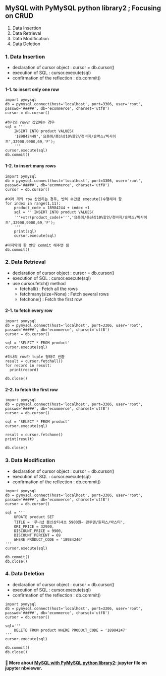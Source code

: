 MySQL with PyMySQL python library2 ; Focusing on CRUD
---------------------------------------------------------------
1. Data Insertion
2. Data Retrieval
3. Data Modification
4. Data Deletion

### 1. Data Insertion
  + declaration of cursor object : cursor = db.cursor()
  + execution of SQL : cursor.execute(sql)
  + confirmation of the reflection : db.commit()
  
#### 1-1. to insert only one row
~~~
import pymysql
db = pymysql.connect(host='localhost', port=3306, user='root', passwd='#####', db='ecommerce', charset='utf8')
cursor = db.cursor()

#하나의 row만 삽입하는 경우
sql = '''
    INSERT INTO product VALUES(
    '189842449','요즘에/봄신상10%할인/청바지/슬랙스/빅사이즈',32900,9900,69,'F');
    '''
cursor.execute(sql)
db.commit()
~~~
#### 1-2. to insert many rows 
~~~
import pymysql
db = pymysql.connect(host='localhost', port=3306, user='root', passwd='#####', db='ecommerce', charset='utf8')
cursor = db.cursor()

#여러 개의 row 삽입하는 경우, 반복 수만큼 execute()수행해야 함 
for index in range(1,11):
    product_code = 18984244 + index +1
    sql = '''INSERT INTO product VALUES(
    '''+str(product_code)+''','요즘에/봄신상10%할인/청바지/슬랙스/빅사이즈',32900,9900,69,'F');
    '''
    print(sql)
    cursor.execute(sql)

#마지막에 한 번만 commit 해주면 됨    
db.commit()
~~~

### 2. Data Retrieval
  + declaration of cursor object : cursor = db.cursor()
  + execution of SQL : cursor.execute(sql)
  + use cursor.fetch() method 
    - fetchall() : Fetch all the rows 
    - fetchmany(size=None) : Fetch several rows 
    - fetchone() : Fetch the first row 
    
#### 2-1. to fetch every row
~~~
import pymysql
db = pymysql.connect(host='localhost', port=3306, user='root', passwd='#####', db='ecommerce', charset='utf8')
cursor = db.cursor()

sql = 'SELECT * FROM product'
cursor.execute(sql)

#하나의 row가 tuple 형태로 반환 
result = cursor.fetchall()
for record in result:
  print(record)

db.close()
~~~
#### 2-2. to fetch the first row
~~~
import pymysql
db = pymysql.connect(host='localhost', port=3306, user='root', passwd='#####', db='ecommerce', charset='utf8')
cursor = db.cursor()

sql = 'SELECT * FROM product'
cursor.execute(sql)

result = cursor.fetchone()
print(result)

db.close()
~~~
### 3. Data Modification
  + declaration of cursor object : cursor = db.cursor()
  + execution of SQL : cursor.execute(sql)
  + confirmation of the reflection : db.commit()
~~~
import pymysql
db = pymysql.connect(host='localhost', port=3306, user='root', passwd='#####', db='ecommerce', charset='utf8')
cursor = db.cursor()

sql = '''
    UPDATE product SET 
    TITLE = '루나샵 봄신상티셔츠 5900원~ 맨투맨/원피스/박스티',
    ORI_PRICE = 32900, 
    DISCOUNT_PRICE = 9900, 
    DISCOUNT_PERCENT = 69
    WHERE PRODUCT_CODE = '18984246'
'''
cursor.execute(sql)

db.commit()
db.close()
~~~
### 4. Data Deletion
  + declaration of cursor object : cursor = db.cursor()
  + execution of SQL : cursor.execute(sql)
  + confirmation of the reflection : db.commit()
~~~
import pymysql
db = pymysql.connect(host='localhost', port=3306, user='root', passwd='#####', db='ecommerce', charset='utf8')
cursor = db.cursor()

sql='''
    DELETE FROM product WHERE PRODUCT_CODE = '18984247'
'''
cursor.execute(sql)

db.commit()
db.close()
~~~

 #### :page_facing_up: More about [MySQL with PyMySQL python library2](https://nbviewer.jupyter.org/gist/haeunello/4935478ddcc556670fa9faa9c0317209): jupyter file on jupyter nbviewer.  
